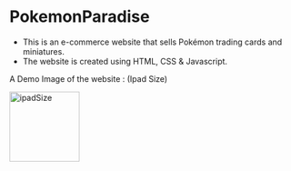 # PokemonParadise
 - This is an e-commerce website that sells Pokémon trading cards and miniatures.
 - The website is created using HTML, CSS & Javascript. 

A Demo Image of the website : (Ipad Size) 

<img width="123" alt="ipadSize" src="https://github.com/EshaRaicar/PokemonParadise/assets/107826151/9c3b0f32-0d68-4f5c-9c8c-ebb4722a14c7">
